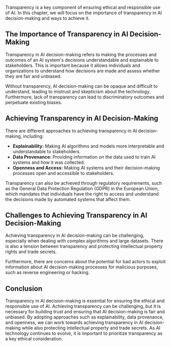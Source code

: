 
Transparency is a key component of ensuring ethical and responsible use of AI. In this chapter, we will focus on the importance of transparency in AI decision-making and ways to achieve it.

The Importance of Transparency in AI Decision-Making
----------------------------------------------------

Transparency in AI decision-making refers to making the processes and outcomes of an AI system's decisions understandable and explainable to stakeholders. This is important because it allows individuals and organizations to understand how decisions are made and assess whether they are fair and unbiased.

Without transparency, AI decision-making can be opaque and difficult to understand, leading to mistrust and skepticism about the technology. Furthermore, lack of transparency can lead to discriminatory outcomes and perpetuate existing biases.

Achieving Transparency in AI Decision-Making
--------------------------------------------

There are different approaches to achieving transparency in AI decision-making, including:

* **Explainability:** Making AI algorithms and models more interpretable and understandable to stakeholders.
* **Data Provenance:** Providing information on the data used to train AI systems and how it was collected.
* **Openness and Access:** Making AI systems and their decision-making processes open and accessible to stakeholders.

Transparency can also be achieved through regulatory requirements, such as the General Data Protection Regulation (GDPR) in the European Union, which mandates that individuals have the right to access and understand the decisions made by automated systems that affect them.

Challenges to Achieving Transparency in AI Decision-Making
----------------------------------------------------------

Achieving transparency in AI decision-making can be challenging, especially when dealing with complex algorithms and large datasets. There is also a tension between transparency and protecting intellectual property rights and trade secrets.

Furthermore, there are concerns about the potential for bad actors to exploit information about AI decision-making processes for malicious purposes, such as reverse engineering or hacking.

Conclusion
----------

Transparency in AI decision-making is essential for ensuring the ethical and responsible use of AI. Achieving transparency can be challenging, but it is necessary for building trust and ensuring that AI decision-making is fair and unbiased. By adopting approaches such as explainability, data provenance, and openness, we can work towards achieving transparency in AI decision-making while also protecting intellectual property and trade secrets. As AI technology continues to evolve, it is important to prioritize transparency as a key ethical consideration.
